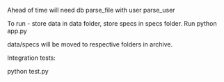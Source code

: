 Ahead of time will need db parse_file with user parse_user

To run - store data in data folder, store specs in specs folder. Run python app.py

data/specs will be moved to respective folders in archive. 

Integration tests: 

python test.py

